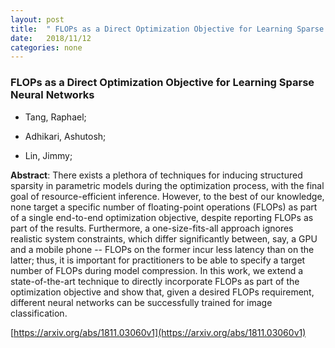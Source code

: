 ```yaml
---
layout: post
title:  " FLOPs as a Direct Optimization Objective for Learning Sparse Neural Networks"
date:   2018/11/12
categories: none
---
```




### FLOPs as a Direct Optimization Objective for Learning Sparse Neural Networks



* Tang, Raphael; 

* Adhikari, Ashutosh; 

* Lin, Jimmy; 





**Abstract**:  There exists a plethora of techniques for inducing structured sparsity in parametric models during the optimization process, with the final goal of resource-efficient inference. However, to the best of our knowledge, none target a specific number of floating-point operations (FLOPs) as part of a single end-to-end optimization objective, despite reporting FLOPs as part of the results. Furthermore, a one-size-fits-all approach ignores realistic system constraints, which differ significantly between, say, a GPU and a mobile phone -- FLOPs on the former incur less latency than on the latter; thus, it is important for practitioners to be able to specify a target number of FLOPs during model compression. In this work, we extend a state-of-the-art technique to directly incorporate FLOPs as part of the optimization objective and show that, given a desired FLOPs requirement, different neural networks can be successfully trained for image classification. 



 [https://arxiv.org/abs/1811.03060v1](https://arxiv.org/abs/1811.03060v1) 

